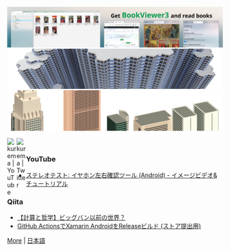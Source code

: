 [![banner](https://raw.githubusercontent.com/kurema/kurema/master/image/banner3.jpg)](https://github.com/kurema/BookViewerApp3)  
[![banner](https://raw.githubusercontent.com/kurema/kurema/master/image/banner2.png)](https://github.com/kurema/RhinoArchitecturalLibrary)  
[![banner](https://raw.githubusercontent.com/kurema/kurema/master/image/banner1.png)](https://github.com/kurema/Models)

[<img align="left" alt="kurema | YouTube" width="22px" src="https://cdn.jsdelivr.net/npm/simple-icons@v3/icons/youtube.svg" />][youtube]
[<img align="left" alt="kurema | Twitter" width="22px" src="https://cdn.jsdelivr.net/npm/simple-icons@v3/icons/twitter.svg" />][twitter]

<br />

### YouTube
<!-- YOUTUBE:START -->
- [ステレオテスト: イヤホン左右確認ツール &lpar;Android&rpar; - イメージビデオ&amp;チュートリアル](https://www.youtube.com/watch?v=4K_icWsNJlY)
<!-- YOUTUBE:END -->

### Qiita
<!-- QIITA:START -->
- [【計算と哲学】ビッグバン以前の世界？](https://qiita.com/kurema/items/a1d5ac89a0c06960c9c7)
- [GitHub ActionsでXamarin AndroidをReleaseビルド &lpar;ストア提出用&rpar;](https://qiita.com/kurema/items/becaf36dda27351e88cc)
<!-- QIITA:END -->

[twitter]: https://twitter.com/kurema_makoto
[youtube]: https://www.youtube.com/channel/UCRXOgsw-LUdgPSN95myPw7g

[More](https://github.com/sponsors/kurema) | [日本語](https://github.com/kurema/kurema/blob/master/introduction.ja-jp.md)
